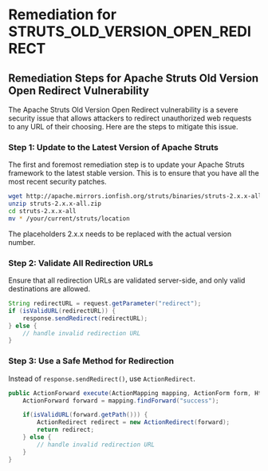 # Remediation for STRUTS_OLD_VERSION_OPEN_REDIRECT

## Remediation Steps for Apache Struts Old Version Open Redirect Vulnerability

The Apache Struts Old Version Open Redirect vulnerability is a severe security issue that allows attackers to redirect unauthorized web requests to any URL of their choosing. Here are the steps to mitigate this issue.

### Step 1: Update to the Latest Version of Apache Struts

The first and foremost remediation step is to update your Apache Struts framework to the latest stable version. This is to ensure that you have all the most recent security patches.

```bash
wget http://apache.mirrors.ionfish.org/struts/binaries/struts-2.x.x-all.zip
unzip struts-2.x.x-all.zip
cd struts-2.x.x-all
mv * /your/current/struts/location
```

The placeholders 2.x.x needs to be replaced with the actual version number.

### Step 2: Validate All Redirection URLs

Ensure that all redirection URLs are validated server-side, and only valid destinations are allowed.

```java
String redirectURL = request.getParameter("redirect");
if (isValidURL(redirectURL)) {
    response.sendRedirect(redirectURL);
} else {
    // handle invalid redirection URL
}
```

### Step 3: Use a Safe Method for Redirection

Instead of `response.sendRedirect()`, use `ActionRedirect`.

```java
public ActionForward execute(ActionMapping mapping, ActionForm form, HttpServletRequest request, HttpServletResponse response) {
    ActionForward forward = mapping.findForward("success");

    if(isValidURL(forward.getPath())) {
        ActionRedirect redirect = new ActionRedirect(forward);
        return redirect;
    } else {
        // handle invalid redirection URL
    }
}
```